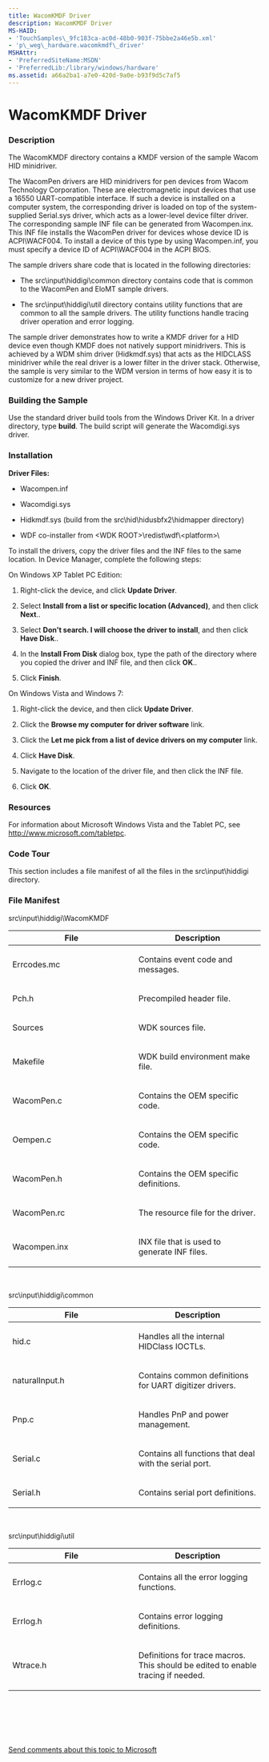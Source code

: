 ```yaml
---
title: WacomKMDF Driver
description: WacomKMDF Driver
MS-HAID:
- 'TouchSamples\_9fc183ca-ac0d-48b0-903f-75bbe2a46e5b.xml'
- 'p\_weg\_hardware.wacomkmdf\_driver'
MSHAttr:
- 'PreferredSiteName:MSDN'
- 'PreferredLib:/library/windows/hardware'
ms.assetid: a66a2ba1-a7e0-420d-9a0e-b93f9d5c7af5
---
```


# WacomKMDF Driver


### Description

The WacomKMDF directory contains a KMDF version of the sample Wacom HID minidriver.

The WacomPen drivers are HID minidrivers for pen devices from Wacom Technology Corporation. These are electromagnetic input devices that use a 16550 UART-compatible interface. If such a device is installed on a computer system, the corresponding driver is loaded on top of the system-supplied Serial.sys driver, which acts as a lower-level device filter driver. The corresponding sample INF file can be generated from Wacompen.inx. This INF file installs the WacomPen driver for devices whose device ID is ACPI\\WACF004. To install a device of this type by using Wacompen.inf, you must specify a device ID of ACPI\\WACF004 in the ACPI BIOS.

The sample drivers share code that is located in the following directories:

-   The src\\input\\hiddigi\\common directory contains code that is common to the WacomPen and EloMT sample drivers.

-   The src\\input\\hiddigi\\util directory contains utility functions that are common to all the sample drivers. The utility functions handle tracing driver operation and error logging.

The sample driver demonstrates how to write a KMDF driver for a HID device even though KMDF does not natively support minidrivers. This is achieved by a WDM shim driver (Hidkmdf.sys) that acts as the HIDCLASS minidriver while the real driver is a lower filter in the driver stack. Otherwise, the sample is very similar to the WDM version in terms of how easy it is to customize for a new driver project.

### Building the Sample

Use the standard driver build tools from the Windows Driver Kit. In a driver directory, type **build**. The build script will generate the Wacomdigi.sys driver.

### Installation

**Driver Files:**

-   Wacompen.inf

-   Wacomdigi.sys

-   Hidkmdf.sys (build from the src\\hid\\hidusbfx2\\hidmapper directory)

-   WDF co-installer from &lt;WDK ROOT&gt;\\redist\\wdf\\&lt;platform&gt;\\

To install the drivers, copy the driver files and the INF files to the same location. In Device Manager, complete the following steps:

On Windows XP Tablet PC Edition:

1.  Right-click the device, and click **Update Driver**.

2.  Select **Install from a list or specific location (Advanced)**, and then click **Next**..

3.  Select **Don't search. I will choose the driver to install**, and then click **Have Disk**..

4.  In the **Install From Disk** dialog box, type the path of the directory where you copied the driver and INF file, and then click **OK**..

5.  Click **Finish**.

On Windows Vista and Windows 7:

1.  Right-click the device, and then click **Update Driver**.

2.  Click the **Browse my computer for driver software** link.

3.  Click the **Let me pick from a list of device drivers on my computer** link.

4.  Click **Have Disk**.

5.  Navigate to the location of the driver file, and then click the INF file.

6.  Click **OK**.

### Resources

For information about Microsoft Windows Vista and the Tablet PC, see http://www.microsoft.com/tabletpc.

### Code Tour

This section includes a file manifest of all the files in the src\\input\\hiddigi directory.

### File Manifest

src\\input\\hiddigi\\WacomKMDF

<table>
<colgroup>
<col width="50%" />
<col width="50%" />
</colgroup>
<thead>
<tr class="header">
<th>File</th>
<th>Description</th>
</tr>
</thead>
<tbody>
<tr class="odd">
<td><p>Errcodes.mc</p></td>
<td><p>Contains event code and messages.</p></td>
</tr>
<tr class="even">
<td><p>Pch.h</p></td>
<td><p>Precompiled header file.</p></td>
</tr>
<tr class="odd">
<td><p>Sources</p></td>
<td><p>WDK sources file.</p></td>
</tr>
<tr class="even">
<td><p>Makefile</p></td>
<td><p>WDK build environment make file.</p></td>
</tr>
<tr class="odd">
<td><p>WacomPen.c</p></td>
<td><p>Contains the OEM specific code.</p></td>
</tr>
<tr class="even">
<td><p>Oempen.c</p></td>
<td><p>Contains the OEM specific code.</p></td>
</tr>
<tr class="odd">
<td><p>WacomPen.h</p></td>
<td><p>Contains the OEM specific definitions.</p></td>
</tr>
<tr class="even">
<td><p>WacomPen.rc</p></td>
<td><p>The resource file for the driver.</p></td>
</tr>
<tr class="odd">
<td><p>Wacompen.inx</p></td>
<td><p>INX file that is used to generate INF files.</p></td>
</tr>
</tbody>
</table>

 

src\\input\\hiddigi\\common

<table>
<colgroup>
<col width="50%" />
<col width="50%" />
</colgroup>
<thead>
<tr class="header">
<th>File</th>
<th>Description</th>
</tr>
</thead>
<tbody>
<tr class="odd">
<td><p>hid.c</p></td>
<td><p>Handles all the internal HIDClass IOCTLs.</p></td>
</tr>
<tr class="even">
<td><p>naturalInput.h</p></td>
<td><p>Contains common definitions for UART digitizer drivers.</p></td>
</tr>
<tr class="odd">
<td><p>Pnp.c</p></td>
<td><p>Handles PnP and power management.</p></td>
</tr>
<tr class="even">
<td><p>Serial.c</p></td>
<td><p>Contains all functions that deal with the serial port.</p></td>
</tr>
<tr class="odd">
<td><p>Serial.h</p></td>
<td><p>Contains serial port definitions.</p></td>
</tr>
</tbody>
</table>

 

src\\input\\hiddigi\\util

<table>
<colgroup>
<col width="50%" />
<col width="50%" />
</colgroup>
<thead>
<tr class="header">
<th>File</th>
<th>Description</th>
</tr>
</thead>
<tbody>
<tr class="odd">
<td><p>Errlog.c</p></td>
<td><p>Contains all the error logging functions.</p></td>
</tr>
<tr class="even">
<td><p>Errlog.h</p></td>
<td><p>Contains error logging definitions.</p></td>
</tr>
<tr class="odd">
<td><p>Wtrace.h</p></td>
<td><p>Definitions for trace macros. This should be edited to enable tracing if needed.</p></td>
</tr>
</tbody>
</table>

 

 

 

[Send comments about this topic to Microsoft](mailto:wsddocfb@microsoft.com?subject=Documentation%20feedback%20%5Bp_WEG_Hardware\p_weg_hardware%5D:%20WacomKMDF%20Driver%20%20RELEASE:%20%285/9/2016%29&body=%0A%0APRIVACY%20STATEMENT%0A%0AWe%20use%20your%20feedback%20to%20improve%20the%20documentation.%20We%20don't%20use%20your%20email%20address%20for%20any%20other%20purpose,%20and%20we'll%20remove%20your%20email%20address%20from%20our%20system%20after%20the%20issue%20that%20you're%20reporting%20is%20fixed.%20While%20we're%20working%20to%20fix%20this%20issue,%20we%20might%20send%20you%20an%20email%20message%20to%20ask%20for%20more%20info.%20Later,%20we%20might%20also%20send%20you%20an%20email%20message%20to%20let%20you%20know%20that%20we've%20addressed%20your%20feedback.%0A%0AFor%20more%20info%20about%20Microsoft's%20privacy%20policy,%20see%20http://privacy.microsoft.com/default.aspx. "Send comments about this topic to Microsoft")




